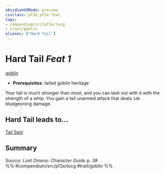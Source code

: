 ```yaml
---
obsidianUIMode: preview
cssclass: pf2e,pf2e-feat
tags:
- compendium/src/pf2e/locg
- trait/goblin
aliases: ["Hard Tail"]
---
```

# Hard Tail  *Feat 1*  
[goblin](goblin.md "Goblin Ancestry & Heritage Trait")  

- **Prerequisites**: tailed goblin heritage

Your tail is much stronger than most, and you can lash out with it with the strength of a whip. You gain a tail unarmed attack that deals `1d6` bludgeoning damage.

## Hard Tail leads to...

[Tail Spin](tail-spin-locg.md)

## Summary

*Source: Lost Omens: Character Guide p. 38*  
%% #compendium/src/pf2e/locg #trait/goblin %%